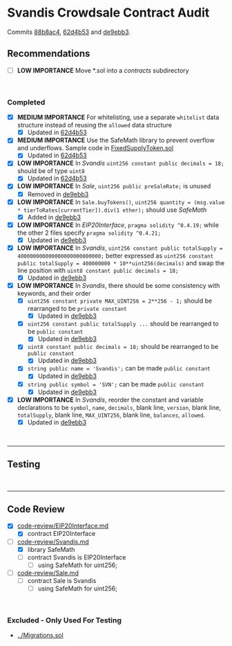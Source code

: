 # Svandis Crowdsale Contract Audit

Commits
[88b8ac4](https://github.com/svandisproject/smart-contract/commit/88b8ac47747e81f23d7e653affc3614691894845),
[62d4b53](https://github.com/svandisproject/smart-contract/commit/62d4b53fd32ec6f1c650bfc09890661652dae663) and
[de9ebb3](https://github.com/svandisproject/smart-contract/commit/de9ebb3c6fd3295b1f98abef98f2364c744e4652).

## Recommendations

* [ ] **LOW IMPORTANCE** Move *.sol into a *contracts* subdirectory

<br />

### Completed

* [x] **MEDIUM IMPORTANCE** For whitelisting, use a separate `whitelist` data structure instead of reusing the `allowed` data structure
  * [x] Updated in [62d4b53](https://github.com/svandisproject/smart-contract/commit/62d4b53fd32ec6f1c650bfc09890661652dae663)
* [x] **MEDIUM IMPORTANCE** Use the SafeMath library to prevent overflow and underflows. Sample code in [FixedSupplyToken.sol](https://github.com/bokkypoobah/Tokens/blob/master/contracts/FixedSupplyToken.sol)
  * [x] Updated in [62d4b53](https://github.com/svandisproject/smart-contract/commit/62d4b53fd32ec6f1c650bfc09890661652dae663)
* [x] **LOW IMPORTANCE** In *Svandis* `uint256 constant public decimals = 18;` should be of type `uint8`
  * [x] Updated in [62d4b53](https://github.com/svandisproject/smart-contract/commit/62d4b53fd32ec6f1c650bfc09890661652dae663)
* [x] **LOW IMPORTANCE** In *Sale*, `uint256 public preSaleRate;` is unused
  * [x] Removed in [de9ebb3](https://github.com/svandisproject/smart-contract/commit/de9ebb3c6fd3295b1f98abef98f2364c744e4652)
* [x] **LOW IMPORTANCE** In `Sale.buyTokens()`, `uint256 quantity = (msg.value * tierToRates[currentTier]).div(1 ether);` should use *SafeMath*
  * [x] Added in [de9ebb3](https://github.com/svandisproject/smart-contract/commit/de9ebb3c6fd3295b1f98abef98f2364c744e4652)
* [x] **LOW IMPORTANCE** In *EIP20Interface*, `pragma solidity ^0.4.19;` while the other 2 files specify `pragma solidity ^0.4.21;`
  * [x] Updated in [de9ebb3](https://github.com/svandisproject/smart-contract/commit/de9ebb3c6fd3295b1f98abef98f2364c744e4652)
* [x] **LOW IMPORTANCE** In *Svandis*, `uint256 constant public totalSupply = 400000000000000000000000000;` better expressed as `uint256 constant public totalSupply = 400000000 * 10**uint256(decimals)` and swap the line position with `uint8 constant public decimals = 18;`
  * [x] Updated in [de9ebb3](https://github.com/svandisproject/smart-contract/commit/de9ebb3c6fd3295b1f98abef98f2364c744e4652)
* [x] **LOW IMPORTANCE** In *Svandis*, there should be some consistency with keywords, and their order
  * [x] `uint256 constant private MAX_UINT256 = 2**256 - 1;` should be rearranged to be `private constant`
    * [x] Updated in [de9ebb3](https://github.com/svandisproject/smart-contract/commit/de9ebb3c6fd3295b1f98abef98f2364c744e4652)
  * [x] `uint256 constant public totalSupply ...` should be rearranged to be `public constant`
    * [x] Updated in [de9ebb3](https://github.com/svandisproject/smart-contract/commit/de9ebb3c6fd3295b1f98abef98f2364c744e4652)
  * [x] `uint8 constant public decimals = 18;` should be rearranged to be `public constant`
    * [x] Updated in [de9ebb3](https://github.com/svandisproject/smart-contract/commit/de9ebb3c6fd3295b1f98abef98f2364c744e4652)
  * [x] `string public name = 'Svandis';` can be made `public constant`
    * [x] Updated in [de9ebb3](https://github.com/svandisproject/smart-contract/commit/de9ebb3c6fd3295b1f98abef98f2364c744e4652)
  * [x] `string public symbol = 'SVN';` can be made `public constant`
    * [x] Updated in [de9ebb3](https://github.com/svandisproject/smart-contract/commit/de9ebb3c6fd3295b1f98abef98f2364c744e4652)
* [x] **LOW IMPORTANCE** In *Svandis*, reorder the constant and variable declarations to be `symbol`, `name`, `decimals`, blank line, `version`, blank line, `totalSupply`, blank line, `MAX_UINT256`, blank line, `balances`, `allowed`.
  * [x] Updated in [de9ebb3](https://github.com/svandisproject/smart-contract/commit/de9ebb3c6fd3295b1f98abef98f2364c744e4652)

<br />

<hr />

## Testing

<br />

<hr />

## Code Review

* [x] [code-review/EIP20Interface.md](code-review/EIP20Interface.md)
  * [x] contract EIP20Interface
* [ ] [code-review/Svandis.md](code-review/Svandis.md)
  * [x] library SafeMath
  * [ ] contract Svandis is EIP20Interface
    * [ ] using SafeMath for uint256;
* [ ] [code-review/Sale.md](code-review/Sale.md)
  * [ ] contract Sale is Svandis
    * [ ] using SafeMath for uint256;

<br />

### Excluded - Only Used For Testing

* [../Migrations.sol](../Migrations.sol)
